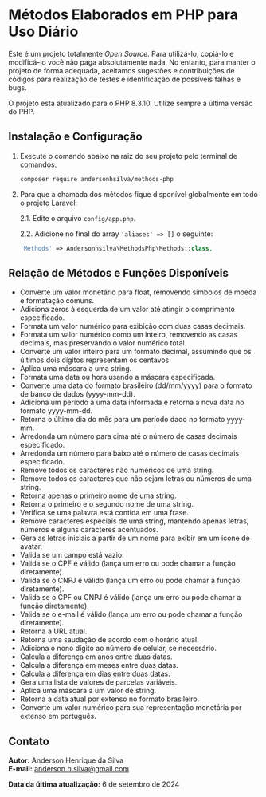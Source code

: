 # Métodos Elaborados em PHP para Uso Diário

Este é um projeto totalmente *Open Source*. Para utilizá-lo, copiá-lo e modificá-lo você não paga absolutamente nada. No entanto, para manter o projeto de forma adequada, aceitamos sugestões e contribuições de códigos para realização de testes e identificação de possíveis falhas e bugs.

O projeto está atualizado para o PHP 8.3.10. Utilize sempre a última versão do PHP.

## Instalação e Configuração

1. Execute o comando abaixo na raiz do seu projeto pelo terminal de comandos:

    ```bash
    composer require andersonhsilva/methods-php
    ```

2. Para que a chamada dos métodos fique disponível globalmente em todo o projeto Laravel:

    2.1. Edite o arquivo `config/app.php`.

    2.2. Adicione no final do array `'aliases' => []` o seguinte:

    ```php
    'Methods' => Andersonhsilva\MethodsPhp\Methods::class,
    ```

## Relação de Métodos e Funções Disponíveis

- Converte um valor monetário para float, removendo símbolos de moeda e formatação comuns.
- Adiciona zeros à esquerda de um valor até atingir o comprimento especificado.
- Formata um valor numérico para exibição com duas casas decimais.
- Formata um valor numérico como um inteiro, removendo as casas decimais, mas preservando o valor numérico total.
- Converte um valor inteiro para um formato decimal, assumindo que os últimos dois dígitos representam os centavos.
- Aplica uma máscara a uma string.
- Formata uma data ou hora usando a máscara especificada.
- Converte uma data do formato brasileiro (dd/mm/yyyy) para o formato de banco de dados (yyyy-mm-dd).
- Adiciona um período a uma data informada e retorna a nova data no formato yyyy-mm-dd.
- Retorna o último dia do mês para um período dado no formato yyyy-mm.
- Arredonda um número para cima até o número de casas decimais especificado.
- Arredonda um número para baixo até o número de casas decimais especificado.
- Remove todos os caracteres não numéricos de uma string.
- Remove todos os caracteres que não sejam letras ou números de uma string.
- Retorna apenas o primeiro nome de uma string.
- Retorna o primeiro e o segundo nome de uma string.
- Verifica se uma palavra está contida em uma frase.
- Remove caracteres especiais de uma string, mantendo apenas letras, números e alguns caracteres acentuados.
- Gera as letras iniciais a partir de um nome para exibir em um ícone de avatar.
- Valida se um campo está vazio.
- Valida se o CPF é válido (lança um erro ou pode chamar a função diretamente).
- Valida se o CNPJ é válido (lança um erro ou pode chamar a função diretamente).
- Valida se o CPF ou CNPJ é válido (lança um erro ou pode chamar a função diretamente).
- Valida se o e-mail é válido (lança um erro ou pode chamar a função diretamente).
- Retorna a URL atual.
- Retorna uma saudação de acordo com o horário atual.
- Adiciona o nono dígito ao número de celular, se necessário.
- Calcula a diferença em anos entre duas datas.
- Calcula a diferença em meses entre duas datas.
- Calcula a diferença em dias entre duas datas.
- Gera uma lista de valores de parcelas variáveis.
- Aplica uma máscara a um valor de string.
- Retorna a data atual por extenso no formato brasileiro.
- Converte um valor numérico para sua representação monetária por extenso em português.

## Contato

**Autor:** Anderson Henrique da Silva  
**E-mail:** [anderson.h.silva@gmail.com](mailto:anderson.h.silva@gmail.com)

**Data da última atualização:** 6 de setembro de 2024
